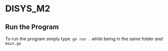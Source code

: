 # DISYS_M2
## Run the Program
To run the program simply type``` go run .``` while being in the same folder and ```main.go```

